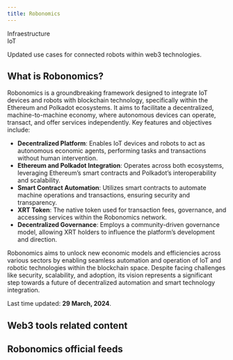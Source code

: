 ```yaml
---
title: Robonomics
---
```

Infraestructure  
 IoT  

 Updated use cases for connected robots within web3 technologies.

What is Robonomics?
-------------------

Robonomics is a groundbreaking framework designed to integrate IoT devices and robots with blockchain technology, specifically within the Ethereum and Polkadot ecosystems. It aims to facilitate a decentralized, machine-to-machine economy, where autonomous devices can operate, transact, and offer services independently. Key features and objectives include:

- **Decentralized Platform**: Enables IoT devices and robots to act as autonomous economic agents, performing tasks and transactions without human intervention.
- **Ethereum and Polkadot Integration**: Operates across both ecosystems, leveraging Ethereum’s smart contracts and Polkadot’s interoperability and scalability.
- **Smart Contract Automation**: Utilizes smart contracts to automate machine operations and transactions, ensuring security and transparency.
- **XRT Token**: The native token used for transaction fees, governance, and accessing services within the Robonomics network.
- **Decentralized Governance**: Employs a community-driven governance model, allowing XRT holders to influence the platform’s development and direction.

Robonomics aims to unlock new economic models and efficiencies across various sectors by enabling seamless automation and operation of IoT and robotic technologies within the blockchain space. Despite facing challenges like security, scalability, and adoption, its vision represents a significant step towards a future of decentralized automation and smart technology integration.

 Last time updated: **29 March, 2024**.

Web3 tools related content
--------------------------

Robonomics official feeds
-------------------------

